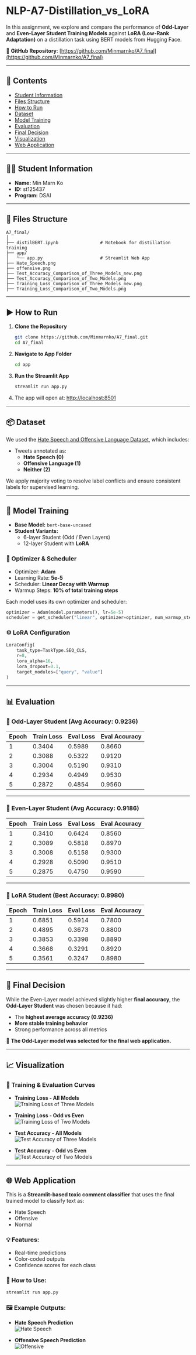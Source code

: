 # NLP-A7-Distillation_vs_LoRA

In this assignment, we explore and compare the performance of **Odd-Layer** and **Even-Layer Student Training Models** against **LoRA (Low-Rank Adaptation)** on a distillation task using BERT models from Hugging Face.

🔗 **GitHub Repository**: [https://github.com/Minmarnko/A7_final](https://github.com/Minmarnko/A7_final)

---

## 📑 Contents
- [Student Information](#student-information)
- [Files Structure](#files-structure)
- [How to Run](#how-to-run)
- [Dataset](#dataset)
- [Model Training](#model-training)
- [Evaluation](#evaluation)
- [Final Decision](#final-decision)
- [Visualization](#visualization)
- [Web Application](#web-application)

---

## 👨‍🎓 Student Information
- **Name:** Min Marn Ko  
- **ID:** st125437  
- **Program:** DSAI

---

## 📁 Files Structure
```
A7_final/
│
├── distilBERT.ipynb                # Notebook for distillation training
├── app/
│   └── app.py                      # Streamlit Web App
├── Hate_Speech.png
├── offensive.png
├── Test_Accuracy_Comparison_of_Three_Models_new.png
├── Test_Accuracy_Comparison_of_Two_Models.png
├── Training_Loss_Comparison_of_Three_Models_new.png
├── Training_Loss_Comparison_of_Two_Models.png
```

---

## ▶️ How to Run

1. **Clone the Repository**
   ```bash
   git clone https://github.com/Minmarnko/A7_final.git
   cd A7_final
   ```

2. **Navigate to App Folder**
   ```bash
   cd app
   ```

3. **Run the Streamlit App**
   ```bash
   streamlit run app.py
   ```

4. The app will open at: [http://localhost:8501](http://localhost:8501)

---

## 📦 Dataset

We used the [Hate Speech and Offensive Language Dataset](https://huggingface.co/datasets/tdavidson/hate_speech_offensive), which includes:

- Tweets annotated as:
  - **Hate Speech (0)**
  - **Offensive Language (1)**
  - **Neither (2)**

We apply majority voting to resolve label conflicts and ensure consistent labels for supervised learning.

---

## 🧠 Model Training

- **Base Model:** `bert-base-uncased`
- **Student Variants:**  
  - 6-layer Student (Odd / Even Layers)  
  - 12-layer Student with **LoRA**

### 🔧 Optimizer & Scheduler

- Optimizer: **Adam**
- Learning Rate: **5e-5**
- Scheduler: **Linear Decay with Warmup**
- Warmup Steps: **10% of total training steps**

Each model uses its own optimizer and scheduler:
```python
optimizer = Adam(model.parameters(), lr=5e-5)
scheduler = get_scheduler("linear", optimizer=optimizer, num_warmup_steps=0, num_training_steps=total_steps)
```

### ⚙️ LoRA Configuration
```python
LoraConfig(
    task_type=TaskType.SEQ_CLS,
    r=8,
    lora_alpha=16,
    lora_dropout=0.1,
    target_modules=["query", "value"]
)
```

---

## 📊 Evaluation

### 🔹 Odd-Layer Student (Avg Accuracy: **0.9236**)

| Epoch | Train Loss | Eval Loss | Eval Accuracy |
|-------|------------|-----------|---------------|
| 1     | 0.3404     | 0.5989    | 0.8660        |
| 2     | 0.3088     | 0.5322    | 0.9120        |
| 3     | 0.3004     | 0.5190    | 0.9310        |
| 4     | 0.2934     | 0.4949    | 0.9530        |
| 5     | 0.2872     | 0.4854    | 0.9560        |

---

### 🔹 Even-Layer Student (Avg Accuracy: **0.9186**)

| Epoch | Train Loss | Eval Loss | Eval Accuracy |
|-------|------------|-----------|---------------|
| 1     | 0.3410     | 0.6424    | 0.8560        |
| 2     | 0.3089     | 0.5818    | 0.8970        |
| 3     | 0.3008     | 0.5158    | 0.9300        |
| 4     | 0.2928     | 0.5090    | 0.9510        |
| 5     | 0.2875     | 0.4750    | 0.9590        |

---

### 🔹 LoRA Student (Best Accuracy: **0.8980**)

| Epoch | Train Loss | Eval Loss | Eval Accuracy |
|-------|------------|-----------|---------------|
| 1     | 0.6851     | 0.5914    | 0.7800        |
| 2     | 0.4895     | 0.3673    | 0.8800        |
| 3     | 0.3853     | 0.3398    | 0.8890        |
| 4     | 0.3668     | 0.3291    | 0.8920        |
| 5     | 0.3561     | 0.3247    | 0.8980        |

---

## 🏁 Final Decision

While the Even-Layer model achieved slightly higher **final accuracy**, the **Odd-Layer Student** was chosen because it had:

- The **highest average accuracy (0.9236)**
- **More stable training behavior**
- Strong performance across all metrics

📌 **The Odd-Layer model was selected for the final web application.**

---

## 📈 Visualization

### 🔹 Training & Evaluation Curves

- **Training Loss - All Models**  
  ![Training Loss of Three Models](./Training_Loss_Comparison_of_Three_Models_new.png)

- **Training Loss - Odd vs Even**  
  ![Training Loss of Two Models](./Training_Loss_Comparison_of_Two_Models.png)

- **Test Accuracy - All Models**  
  ![Test Accuracy of Three Models](./Test_Accuracy_Comparison_of_Three_Models_new.png)

- **Test Accuracy - Odd vs Even**  
  ![Test Accuracy of Two Models](./Test_Accuracy_Comparison_of_Two_Models.png)

---

## 🌐 Web Application

This is a **Streamlit-based toxic comment classifier** that uses the final trained model to classify text as:

- Hate Speech  
- Offensive  
- Normal  

### 💡 Features:
- Real-time predictions
- Color-coded outputs
- Confidence scores for each class

### 🚀 How to Use:
```bash
streamlit run app.py
```

### 🖼️ Example Outputs:

- **Hate Speech Prediction**  
  ![Hate Speech](./Hate_Speech.png)

- **Offensive Speech Prediction**  
  ![Offensive](./offensive.png)

